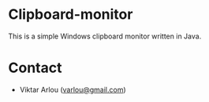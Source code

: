 # Clipboard-monitor

This is a simple Windows clipboard monitor written in Java.

# Contact

* Viktar Arlou (varlou@gmail.com)
